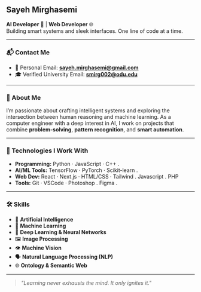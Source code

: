 ## Sayeh Mirghasemi

**AI Developer** 🤖   |    **Web Developer** 🌐  
Building smart systems and sleek interfaces. One line of code at a time.

---

### 📬 Contact Me
- 📧 Personal Email: **sayeh.mirghasemi@gmail.com**  
- 🎓 Verified University Email: **smirg002@odu.edu**

---

### 🧠 About Me

I’m passionate about crafting intelligent systems and exploring the intersection between human reasoning and machine learning. As a computer engineer with a deep interest in AI, I work on projects that combine **problem-solving**, **pattern recognition**, and **smart automation**.

---

### 🔧 Technologies I Work With

- **Programming:** Python · JavaScript · C++ . 
- **AI/ML Tools:** TensorFlow · PyTorch · Scikit-learn .
- **Web Dev:** React · Next.js · HTML/CSS · Tailwind . Javascript . PHP
- **Tools:** Git · VSCode · Photoshop . Figma . 

---

### 🛠️ Skills

- 🧠 **Artificial Intelligence**  
- 🔄 **Machine Learning**  
- 🌊 **Deep Learning & Neural Networks**  
- 🖼️ **Image Processing**  
- 👁️ **Machine Vision**  
- 🗣️ **Natural Language Processing (NLP)**  
- 🌐 **Ontology & Semantic Web**  
  
---

> *"Learning never exhausts the mind. It only ignites it."*
